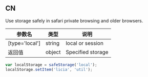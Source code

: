 ## CN

Use storage safely in safari private browsing and older browsers.

|参数名|类型|说明|
|-----|----|---|
|[type='local']|string|local or session |
|返回值        |object|Specified storage|

```javascript
var localStorage = safeStorage('local');
localStorage.setItem('licia', 'util');
```